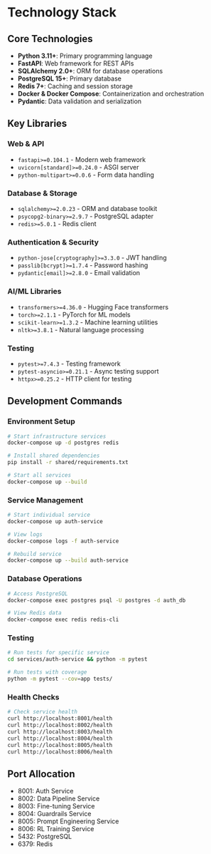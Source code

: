 # Technology Stack

## Core Technologies

- **Python 3.11+**: Primary programming language
- **FastAPI**: Web framework for REST APIs
- **SQLAlchemy 2.0+**: ORM for database operations
- **PostgreSQL 15+**: Primary database
- **Redis 7+**: Caching and session storage
- **Docker & Docker Compose**: Containerization and orchestration
- **Pydantic**: Data validation and serialization

## Key Libraries

### Web & API
- `fastapi>=0.104.1` - Modern web framework
- `uvicorn[standard]>=0.24.0` - ASGI server
- `python-multipart>=0.0.6` - Form data handling

### Database & Storage
- `sqlalchemy>=2.0.23` - ORM and database toolkit
- `psycopg2-binary>=2.9.7` - PostgreSQL adapter
- `redis>=5.0.1` - Redis client

### Authentication & Security
- `python-jose[cryptography]>=3.3.0` - JWT handling
- `passlib[bcrypt]>=1.7.4` - Password hashing
- `pydantic[email]>=2.8.0` - Email validation

### AI/ML Libraries
- `transformers>=4.36.0` - Hugging Face transformers
- `torch>=2.1.1` - PyTorch for ML models
- `scikit-learn>=1.3.2` - Machine learning utilities
- `nltk>=3.8.1` - Natural language processing

### Testing
- `pytest>=7.4.3` - Testing framework
- `pytest-asyncio>=0.21.1` - Async testing support
- `httpx>=0.25.2` - HTTP client for testing

## Development Commands

### Environment Setup
```bash
# Start infrastructure services
docker-compose up -d postgres redis

# Install shared dependencies
pip install -r shared/requirements.txt

# Start all services
docker-compose up --build
```

### Service Management
```bash
# Start individual service
docker-compose up auth-service

# View logs
docker-compose logs -f auth-service

# Rebuild service
docker-compose up --build auth-service
```

### Database Operations
```bash
# Access PostgreSQL
docker-compose exec postgres psql -U postgres -d auth_db

# View Redis data
docker-compose exec redis redis-cli
```

### Testing
```bash
# Run tests for specific service
cd services/auth-service && python -m pytest

# Run tests with coverage
python -m pytest --cov=app tests/
```

### Health Checks
```bash
# Check service health
curl http://localhost:8001/health
curl http://localhost:8002/health
curl http://localhost:8003/health
curl http://localhost:8004/health
curl http://localhost:8005/health
curl http://localhost:8006/health
```

## Port Allocation

- 8001: Auth Service
- 8002: Data Pipeline Service  
- 8003: Fine-tuning Service
- 8004: Guardrails Service
- 8005: Prompt Engineering Service
- 8006: RL Training Service
- 5432: PostgreSQL
- 6379: Redis